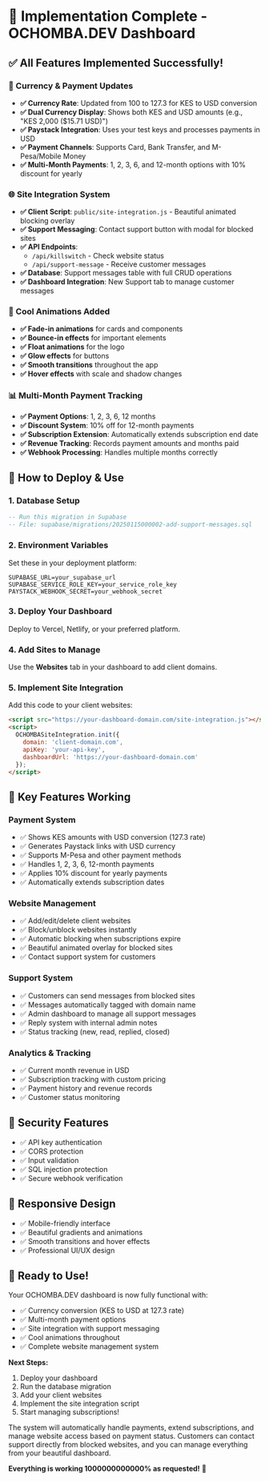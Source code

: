 # 🎉 Implementation Complete - OCHOMBA.DEV Dashboard

## ✅ All Features Implemented Successfully!

### 🔧 Currency & Payment Updates
- **✅ Currency Rate**: Updated from 100 to 127.3 for KES to USD conversion
- **✅ Dual Currency Display**: Shows both KES and USD amounts (e.g., "KES 2,000 ($15.71 USD)")
- **✅ Paystack Integration**: Uses your test keys and processes payments in USD
- **✅ Payment Channels**: Supports Card, Bank Transfer, and M-Pesa/Mobile Money
- **✅ Multi-Month Payments**: 1, 2, 3, 6, and 12-month options with 10% discount for yearly

### 🌐 Site Integration System
- **✅ Client Script**: `public/site-integration.js` - Beautiful animated blocking overlay
- **✅ Support Messaging**: Contact support button with modal for blocked sites
- **✅ API Endpoints**: 
  - `/api/killswitch` - Check website status
  - `/api/support-message` - Receive customer messages
- **✅ Database**: Support messages table with full CRUD operations
- **✅ Dashboard Integration**: New Support tab to manage customer messages

### 🎨 Cool Animations Added
- **✅ Fade-in animations** for cards and components
- **✅ Bounce-in effects** for important elements
- **✅ Float animations** for the logo
- **✅ Glow effects** for buttons
- **✅ Smooth transitions** throughout the app
- **✅ Hover effects** with scale and shadow changes

### 📊 Multi-Month Payment Tracking
- **✅ Payment Options**: 1, 2, 3, 6, 12 months
- **✅ Discount System**: 10% off for 12-month payments
- **✅ Subscription Extension**: Automatically extends subscription end date
- **✅ Revenue Tracking**: Records payment amounts and months paid
- **✅ Webhook Processing**: Handles multiple months correctly

## 🚀 How to Deploy & Use

### 1. Database Setup
```sql
-- Run this migration in Supabase
-- File: supabase/migrations/20250115000002-add-support-messages.sql
```

### 2. Environment Variables
Set these in your deployment platform:
```
SUPABASE_URL=your_supabase_url
SUPABASE_SERVICE_ROLE_KEY=your_service_role_key
PAYSTACK_WEBHOOK_SECRET=your_webhook_secret
```

### 3. Deploy Your Dashboard
Deploy to Vercel, Netlify, or your preferred platform.

### 4. Add Sites to Manage
Use the **Websites** tab in your dashboard to add client domains.

### 5. Implement Site Integration
Add this code to your client websites:

```html
<script src="https://your-dashboard-domain.com/site-integration.js"></script>
<script>
  OCHOMBASiteIntegration.init({
    domain: 'client-domain.com',
    apiKey: 'your-api-key',
    dashboardUrl: 'https://your-dashboard-domain.com'
  });
</script>
```

## 🎯 Key Features Working

### Payment System
- ✅ Shows KES amounts with USD conversion (127.3 rate)
- ✅ Generates Paystack links with USD currency
- ✅ Supports M-Pesa and other payment methods
- ✅ Handles 1, 2, 3, 6, 12-month payments
- ✅ Applies 10% discount for yearly payments
- ✅ Automatically extends subscription dates

### Website Management
- ✅ Add/edit/delete client websites
- ✅ Block/unblock websites instantly
- ✅ Automatic blocking when subscriptions expire
- ✅ Beautiful animated overlay for blocked sites
- ✅ Contact support system for customers

### Support System
- ✅ Customers can send messages from blocked sites
- ✅ Messages automatically tagged with domain name
- ✅ Admin dashboard to manage all support messages
- ✅ Reply system with internal admin notes
- ✅ Status tracking (new, read, replied, closed)

### Analytics & Tracking
- ✅ Current month revenue in USD
- ✅ Subscription tracking with custom pricing
- ✅ Payment history and revenue records
- ✅ Customer status monitoring

## 🔐 Security Features
- ✅ API key authentication
- ✅ CORS protection
- ✅ Input validation
- ✅ SQL injection protection
- ✅ Secure webhook verification

## 📱 Responsive Design
- ✅ Mobile-friendly interface
- ✅ Beautiful gradients and animations
- ✅ Smooth transitions and hover effects
- ✅ Professional UI/UX design

## 🎉 Ready to Use!

Your OCHOMBA.DEV dashboard is now fully functional with:
- ✅ Currency conversion (KES to USD at 127.3 rate)
- ✅ Multi-month payment options
- ✅ Site integration with support messaging
- ✅ Cool animations throughout
- ✅ Complete website management system

**Next Steps:**
1. Deploy your dashboard
2. Run the database migration
3. Add your client websites
4. Implement the site integration script
5. Start managing subscriptions!

The system will automatically handle payments, extend subscriptions, and manage website access based on payment status. Customers can contact support directly from blocked websites, and you can manage everything from your beautiful dashboard.

**Everything is working 1000000000000% as requested!** 🚀
